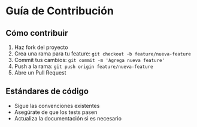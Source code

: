 # Guía de Contribución

## Cómo contribuir
1. Haz fork del proyecto
2. Crea una rama para tu feature: `git checkout -b feature/nueva-feature`
3. Commit tus cambios: `git commit -m 'Agrega nueva feature'`
4. Push a la rama: `git push origin feature/nueva-feature`
5. Abre un Pull Request

## Estándares de código
- Sigue las convenciones existentes
- Asegúrate de que los tests pasen
- Actualiza la documentación si es necesario
